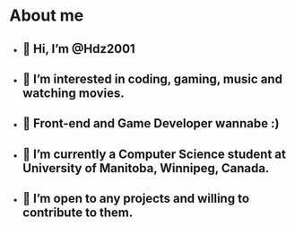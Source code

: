 # About me 

* ## 👋 Hi, I’m @Hdz2001
* ## 👀 I’m interested in coding, gaming, music and watching movies.
* ## 👀 Front-end and Game Developer wannabe :)
* ## 🌱 I’m currently a Computer Science student at University of Manitoba, Winnipeg, Canada.
* ## 💞️ I’m open to any projects and willing to contribute to them.
